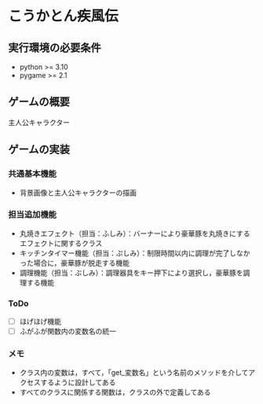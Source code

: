 #   こうかとん疾風伝

## 実行環境の必要条件
* python >= 3.10
* pygame >= 2.1

## ゲームの概要
主人公キャラクター

## ゲームの実装
### 共通基本機能
* 背景画像と主人公キャラクターの描画

### 担当追加機能
* 丸焼きエフェクト（担当：ふしみ）：バーナーにより豪華豚を丸焼きにするエフェクトに関するクラス
* キッチンタイマー機能（担当：ぷしみ）：制限時間以内に調理が完了しなかった場合に，豪華豚が脱走する機能
* 調理機能（担当：ぶしみ）：調理器具をキー押下により選択し，豪華豚を調理する機能

### ToDo
- [ ] ほげほげ機能
- [ ] ふがふが関数内の変数名の統一

### メモ
* クラス内の変数は，すべて，「get_変数名」という名前のメソッドを介してアクセスするように設計してある
* すべてのクラスに関係する関数は，クラスの外で定義してある

